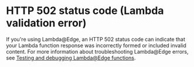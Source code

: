 # HTTP 502 status code \(Lambda validation error\)<a name="http-502-lambda-validation-error"></a>

If you're using Lambda@Edge, an HTTP 502 status code can indicate that your Lambda function response was incorrectly formed or included invalid content\. For more information about troubleshooting Lambda@Edge errors, see [Testing and debugging Lambda@Edge functions](lambda-edge-testing-debugging.md)\.